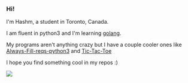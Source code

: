### Hi!

I'm Hashm, a student in Toronto, Canada.

I am fluent in python3 and I'm learning [golang](https://github.com/golang/go).

My programs aren't anything crazy but I have a couple cooler ones like [Always-Fill-reqs-python3](https://github.com/MD5-Hashm/always-fill-reqs-python3) and [Tic-Tac-Toe](https://github.com/MD5-Hashm/Tic-Tac-Toe)

I hope you find something cool in my repos :)

<img src="https://hits.link/hits?url=https%3A%2F%2Fgithub.com%2FMD5-Hashm%2FMD5-Hashm%2Fblob%2Fmain%2FREADME.md" />
